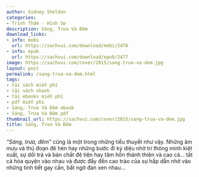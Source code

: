 ```yaml
---
author: Sidney Sheldon
categories:
- Trinh Thám - Hình Sự
description: Sáng, Trưa Và Đêm
download_links:
- info: mobi
  url: https://sachvui.com/download/mobi/2476
- info: epub
  url: https://sachvui.com/download/epub/2477
image: https://sachvui.com/cover/2015/sang-trua-va-dem.jpg
layout: post
permalink: /sang-trua-va-dem.html
tags:
- tải sách miễn phí
- tải sách nhanh
- tải ebooks miễn phí
- pdf miễn phí
- Sáng, Trưa Và Đêm ebook
- Sáng, Trưa Và Đêm pdf
thumbnail_url: https://sachvui.com/cover/2015/sang-trua-va-dem.jpg
title: Sáng, Trưa Và Đêm
---
```


 <div class="item-desc text-justify"> <p><em>“Sáng, trưa, đêm”</em> cũng là một trong những tiểu thuyết như vậy. Những âm mưu và thủ đoạn đê hèn hay những bước đi kỳ diệu nhờ trí thông minh kiệt xuất, sự dối trá và bản chất đê tiện hay tâm hồn thánh thiện và cao cả… tất cả hòa quyện vào nhau và được đẩy đến cao trào của sự hấp dẫn nhờ vào những tình tiết gay cấn, bất ngờ đan xen nhau...</p> </div>
